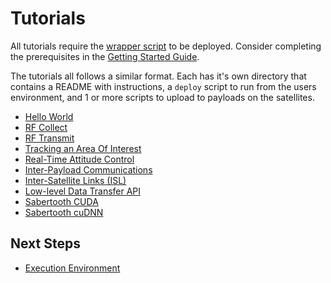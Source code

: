 # Tutorials

All tutorials require the [wrapper script](../ExecutionEnvironment.md#wrapper-script) to be deployed. Consider completing the prerequisites in the [Getting Started Guide](../GettingStarted.md).

The tutorials all follows a similar format. Each has it's own directory that contains a README with instructions, a `deploy` script to run from the users environment, and 1 or more scripts to upload to payloads on the satellites.


 - [Hello World](./hello_world/)
 - [RF Collect](./rf_collect/)
 - [RF Transmit](./rf_transmit/)
 - [Tracking an Area Of Interest](./aoi/)
 - [Real-Time Attitude Control](./adcs-lease/)
 - [Inter-Payload Communications](./ipc/)
 - [Inter-Satellite Links (ISL)](./isl/)
 - [Low-level Data Transfer API](./data_xfr/) 
 - [Sabertooth CUDA](./cuda/) 
 - [Sabertooth cuDNN](./cudnn/) 

## Next Steps

 - [Execution Environment](../ExecutionEnvironment.md)
